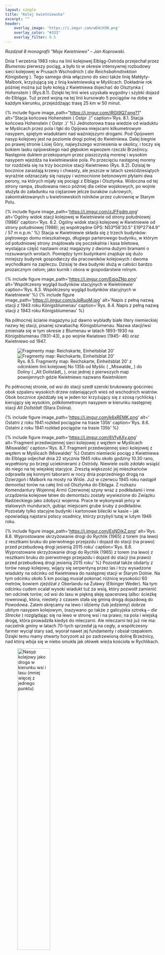 ```yaml
---
layout: single
title: "Kolej kwietniewska"
excerpt: ""
header:
    overlay_image: 'https://i.imgur.com/wD4ch5N.png'
    overlay_color: "#333"
    overlay_filter: 0.5
---
```


*Rozdział 8 monografii "Moje Kwietniewo" – Jan Koprowski.*

Dnia 1 września 1983 roku na linii kolejowej Elbląg-Ostróda przejechał przez _Blumenau_ pierwszy pociąg, a było to w okresie intensywnej rozbudowy sieci kolejowej w Prusach Wschodnich ( _die Reichsbahndirektion Königsberg_ ). Tego samego dnia włączono do sieci także linię Małdyty-Malbork, krzyżującą się z linią kwietniewską w Myślicach. Dokładnie rok później można już było koleją z Kwietniewa dojechać do Olsztynka ( _Hohenstein_ ) (Rys.8.1). Dzięki tej linii wieś uzyskała wygodny i szybki dojazd do Elbląga. Tuż przed wojną na tej linii kursowało 5 pociągów na dobę w każdym kierunku, przejeżdżając trasę 25 km w 50 minut.

{% include figure
    image_path="https://i.imgur.com/iRGt9Q7.png?1"
    alt="Stacja końcowa Hohenstein ( Ostpr .)"
    caption='Rys. 8.1. Stacja końcowa Hohenstein ( Ostpr .)'
%}
Jednotorowa trasa wiedzie od wiaduktu w Myślicach przez pola i łąki do Opijowa miejscami kilkumetrowym nasypem, spiętym wiaduktami nad ważniejszymi drogami. Pod Opijowem nasyp kolejowy jest na poziomie drogi polnej do Kwietniewa. Dalej biegnie po prawej stronie Lisiej Góry, najwyższego wzniesienia w okolicy, i toczy się bokiem lasku opijowskiego nad głębokim wąwozem rzeczki Brzeźnicy. Następnie duktem przekopanym przez piaszczystą morenę i wysokim nasypem wjeżdża na kwietniewskie pola. Po przecięciu następnej moreny tor rozdziela się na trzy bocznice stacji Kwietniewo (Rys. 8.2). Dzisiaj te bocznice zarastają krzewy i chwasty, ale jeszcze w latach sześćdziesiątych wyraźnie odznaczały się nasypy i wzmocnione betonowymi płytami dwa perony, na których mijały się pociągi z Elbląga i Olsztynka. Widoczna od tej strony rampa, zbudowana nieco później dla celów wojskowych, po wojnie służyła do załadunku na ciężarowe jelcze buraków cukrowych, zakontraktowanych u kwietniewskich rolników przez cukrownię w Starym Polu.

{% include figure
    image_path='https://i.imgur.com/zJFFgdm.png'
    alt='Ogólny widok stacji kolejowej w Kwietniewie od strony południowej (1986)'
    caption='Rys. 8.2. Ogólny widok stacji kolejowej w Kwietniewie od strony południowej (1986); jej współrzędne GPS: N53º58’30.5” E19º27’44.9” / 57 m n.p.m.'
%}
Stacja w Kwietniewie składa się z trzech budynków: piętrowego domu mieszkalnego, długiego parterowego budynku, w którym od południowej strony znajdowała się poczekalnia i kasa biletowa, wystająca część nastawni oraz magazyny z dwoma dużymi bramami o rozsuwanych wrotach. Pomiędzy tymi budynkami znajduje się dużo mniejszy budynek gospodarczy dla pracowników kolejowych i dwoma wychodkami na zapleczu. Dzisiaj te dwa budynki służą w całości bardzo prozaicznym celom; jako kurnik i obora w gospodarstwie rolnym.

{% include figure
    image_path='https://i.imgur.com/EqjqZNp.png'
    alt='Współczesny wygląd budynków stacyjnych w Kwietniewie'
    caption='Rys. 8.3. Współczesny wygląd budynków stacyjnych w Kwietniewie'
%}
{% include figure
    image_path='https://i.imgur.com/qJqRuoM.jpg'
    alt='Napis z pełną nazwą stacji z 1943 roku Königsblumenau'
    caption='Rys. 8.4. Napis z pełną nazwą stacji z 1943 roku Königsblumenau'
%}

Na północnej ścianie magazynu już dawno wybladły białe litery niemieckiej nazwy tej stacji, pisanej szwabachą: Königsblumenau. Nazwa stacji/wsi zmieniała się w tym okresie z Blumenau w latach 1893-1930 na Königsblumenau (1931-43), a po wojnie Kwiatowo (1945- 46) oraz Kwietniewo od 1947.

<figure>
    <div class="imagesContainer">
        <img
            src="https://i.imgur.com/A93jg6m.png"
            alt="Fragmenty map: Reichskarte, Einheitsblat 20'"
            style="flex: 2">
        <img
            src="https://i.imgur.com/QTECQxj.png"
            alt="Fragmenty map: Reichskarte, Einheitsblat 20'"
            style="flex: 1">
    </div>
  <figcaption><span markdown="1">Rys. 8.5. Fragmenty map: Reichskarte, Einheitsblat 20' z odcinkiem linii kolejowej No 135b od Myślic ( _Miswalde_ ) do Doliny ( _Alt Dollstädt_ ), oraz jednej z pierwszych map powojennych gdzie Kwietniewo nazwano Kwietnikiem</span>
  </figcaption>
</figure>

Po północnej stronie, od wsi do stacji szedł szeroki brukowany gościniec obok szpaleru wysokich drzew osłaniających wieś od wschodnich wiatrów. Obok bocznice zjeżdżały się w jeden tor krzyżujący się z szosą rychlicką i kierujący się wysokim, półkilometrowym nasypem w kierunku następnej stacji _Alt Dollstädt_ (Stara Dolina).

{% include figure
    image_path='https://i.imgur.com/k6xREMK.png'
    alt=' Ostatni z roku 1941 rozkład pociągów na trasie 135b'
    caption='Rys. 8.6. Ostatni z roku 1941 rozkład pociągów na trasie 135b'
%}

{% include figure
    image_path='https://i.imgur.com/6VfyAXy.png'
    alt='Fragment przedwojennej sieci kolejowej z węzłem w Myślicach (Miswalde)'
    caption='Rys. 8.7. Fragment przedwojennej sieci kolejowej z węzłem w Myślicach (Miswalde)'
%}
Ostatni niemiecki pociąg z Kwietniewa do Elbląga odjechał dnia 22 stycznia 1945 roku około godziny 10.30 rano, wypełniony po brzegi uciekinierami z Ostródy. Niewiele osób zdołało wsiąść do niego na tej wiejskiej stacyjce. Zresztą większość jej mieszkańców odprawiła się konnymi taborami w nocy dnia poprzedniego drogą na Dzierzgoń i Malbork na mosty na Wiśle. Już w czerwcu 1945 roku nastąpił demontaż torów na całej linii od Olsztynka do Elbląga. Z rozkazu Komendantury Wojennej Armii Czerwonej szyny wraz z podkładami i inne urządzenia kolejowe łatwe do demontażu zostały wywiezione do Związku Radzieckiego jako zdobycz wojenna. Prace te wykonywali jeńcy w stalowych mundurach, gubiąc miejscami grube śruby z podkładów. Pozostały tylko stacyjne budynki i kartonowe bileciki w kasie – jak opowiadają najstarsi polscy osadnicy, którzy przybyli tutaj w lutym 1946 roku.

{% include figure
    image_path='https://i.imgur.com/EsNDjkZ.png'
    alt='Rys. 8.8. Wyprostowane skrzyżowanie drogi do Rychlik (1965) z torem (na lewo) z resztkami bruku do pierwotnego przejazdu i dojazd do stacji (na prawo) przed przebudową drogi jesienią 2015 roku'
    caption='Rys. 8.8. Wyprostowane skrzyżowanie drogi do Rychlik (1965) z torem (na lewo) z resztkami bruku do pierwotnego przejazdu i dojazd do stacji (na prawo) przed przebudową drogi jesienią 2015 roku'
%}
Pozostał także obdarty z torów nasyp kolejowy, wijący się serpentyną przez las i trzy wysadzone wiadukty na odcinku od Kwietniewa do następnej stacji w Starym Dolnie. Na tym odcinku około 5 km pociąg musiał pokonać różnicę wysokości 60 metrów, bowiem zjeżdżał z Oberlandu na Żuławy (Elbinger Weder). Na tym odcinku cudem ocalał wysoki wiadukt tuż za wsią, który pozwolił zamienić ten odcinek torów; od wsi do lasu w piękną aleję spacerową (albo: ścieżkę rowerową), która, niestety z czasem stała się gminą drogą dojazdową do Powodowa. Zatem skręcamy na lewo i idziemy (lub jedziemy) dobrze ubitym nasypem kolejowym, (nazywano go także z galicyjska sztreką – _die Strecke_ ) rozglądając się na lewo w stronę wsi i na prawo; na pola i wiejską drogę, która prowadziła kiedyś do mleczarni. Ale mleczarni też już nie ma: naczelnik gminy w latach 70-tych sprzedał ją na cegły, a współczesny farmer wyciął stary sad, wyorał nawet jej fundamenty i obsiał rzepakiem. Dzięki temu mamy otwarty horyzont aż po zadrzewioną dolinę Brzeźnicy, nad którą wbija się w niebo smukła jak ołówek wieża kościoła w Rychlikach.

<figure>
  <div class="imagesContainer">
    <img
      src="https://i.imgur.com/2C2tRH0.png"
      alt="Nasyp kolejowy jako droga w kierunku wsi i lasu (mniej więcej z jednego punktu)"
      style="display: inline; width: 50%">
    <img
      src="https://i.imgur.com/opNxeSm.jpg"
      alt="Nasyp kolejowy jako droga w kierunku wsi i lasu (mniej więcej z jednego punktu)"
      style="display: inline; width: 50%">
  </div>
  <figcaption>Rys. 8.9. Nasyp kolejowy jako droga w kierunku wsi i lasu (mniej więcej z jednego punktu)</figcaption>
</figure>

Jeszcze parę lat temu spacerując dalej nasypem letnią porą można było kosztować różne gatunki owoców na drzewach, które wyrosły na jego zboczach z ogryzków wyrzuconych przez okna pociągów pasażerów przemierzających przez Oberland. Miały smak jabłek z Saksonii, a gruszki były twarde jak granaty z Zagłębia Ruhry. Rosły tam też dzikie czereśnie, zwane też cześniami, i cierpkie tarniny. Niestety, padły pod piłami brygady byłych pracowników PGR-ów w ramach walki z bezrobociem na początku XXI wieku. Gdy ucichły piły, ucichł też szczebiot ptaków zamieszkujących te zarośla, a z żółtych pól rzepaku nie powracały już roje pszczół.

{% include figure
    image_path='https://i.imgur.com/c5vhCH4.jpg'
    alt='Rys. 8.9. Jedyny zachowany w całości wiadukt tuż za wsią wybudowany z klinkierowej, tolkmickiej cegły, z bocznym przepustem wodny'
    caption='Rys. 8.10. Jedyny zachowany w całości wiadukt tuż za wsią wybudowany z klinkierowej, tolkmickiej cegły, z bocznym przepustem wodny'
%}
Na początkowym odcinku tego spaceru trzeba uważać, bo tor stał się drogą gminną do dawnego przejazdu drogi cmentarnej ( _aus Powuden_ ) przez tory. Dalej ma już znaczenie lokalne, można nią spacerować wysokimi nasypami i głębokimi duktami podziwiając ostatnie wzgórza Oberlandu, a potem zagłębić się w wiekowy las pod Doliną – aż do pierwszego zerwanego wiaduktu w głębokim lesie.

<figure>
  <div class="imagesContainer">
    <img
      src="https://i.imgur.com/M8YAqJo.png"
      alt=" Tor w kierunku na Alt Dollstädt tuż przed wjazdem do lasu (zdjęcie z albumu K-R. Bohnhardta wykonane przez Ilse Kallien w 1941 roku i obecny jego wygląd w tym miejscu (2014)"
      style="max-width: 65%">
    <img
      src="https://i.imgur.com/HHrp5GY.jpg"
      alt="Tor w kierunku na Alt Dollstädt tuż przed wjazdem do lasu (zdjęcie z albumu K-R. Bohnhardta wykonane przez Ilse Kallien w 1941 roku i obecny jego wygląd w tym miejscu (2014)"
      style="max-width: 35%">
  </div>
  <figcaption>Rys. 8.11. Tor w kierunku na Alt Dollstädt tuż przed wjazdem do lasu (zdjęcie z albumu K-R. Bohnhardta wykonane przez Ilse Kallien w 1941 roku i obecny jego wygląd w tym miejscu (2014)</figcaption>
</figure>

Dalej już tylko las wiekowy, nieco przetrzebiony tuż zaraz za tym miejscem; za wyrębami trzeba nieco zboczyć na lewo, aby już leśnym duktem przejść „pod” pierwszym mostem, albo znowu wspiąć się za nim na nasyp – aż do drugiego mostu.

<figure>
  <div class="imagesContainer">
    <img
      src="https://i.imgur.com/rC47b2P.png"
      alt='Leśne wiadukty: pierwszy i drugi od Kwietniewa – wysadzone przez radzieckich saperów do zwinięciu torów (tak dla wprawy), jeszcze w roku 2000 wisiały na nich stalowe kratownice, po których przechodziliśmy na drugą stronę mostu – także zwinięte, ale już przez współczesnych złomiarzy'
      style="max-width: 50%">
    <img
      src="https://i.imgur.com/BtfmHOa.jpg"
      alt='Leśne wiadukty: pierwszy i drugi od Kwietniewa – wysadzone przez radzieckich saperów do zwinięciu torów (tak dla wprawy), jeszcze w roku 2000 wisiały na nich stalowe kratownice, po których przechodziliśmy na drugą stronę mostu – także zwinięte, ale już przez współczesnych złomiarzy'
      style="max-width: 50%">
  </div>
  <figcaption>Rys. 8.12. Leśne wiadukty: pierwszy i drugi od Kwietniewa – wysadzone przez radzieckich saperów do zwinięciu torów (tak dla wprawy), jeszcze w roku 2000 wisiały na nich stalowe kratownice, po których przechodziliśmy na drugą stronę mostu – także zwinięte, ale już przez współczesnych złomiarzy</figcaption>
</figure>

Idąc dalej wysokim nasypem nie zauważymy, jak wije się on wśród wzniesień i zapuszczonych stawów leśnych. Warto natomiast uważnie patrzeć na lewo, bo w głębokiej dolinie wciąż bije źródełko z żelazistą wodą. Zza poprzednich gospodarzy tego lasu było ono pięknie ogrodzone, a nawet początkiem wodociągu, którym płynęła woda do pałacu na Dolinie. Jeżeli pokonamy przeszkodę w postaci drugiego mostu, to znowu wyjdziemy na udeptany nasyp, a nim po chwili na otwartą przestrzeń – aż do resztek ostatniego mostu w Starym Dolnie nad polną drogą do Powodowa. Dalej nie ma już nasypu – tylko buraczane pole.

<figure>
  <div class="imagesContainer">
    <img
      src="https://i.imgur.com/m5xxT5E.png"
      alt='Leśne źródełko żelaźnianki'
      style="max-width: 50%">
    <img
      src="https://i.imgur.com/WFDzx9D.jpg"
      alt='Leśne źródełko żelaźnianki obecnie'
      style="max-width: 50%">
  </div>
  <figcaption>Rys. 8.13. Leśne źródełko żelaźnianki oraz koniec kolejowej ścieżki rowerowej na ostatnim moście</figcaption>
</figure>

{% include figure
    image_path='https://i.imgur.com/nv1vYbX.png'
    alt='Stare Dolno - koniec kolejowej ścieżki rowerowej na ostatnim moście'
    caption='Rys. 8.14. . Stare Dolno - koniec kolejowej ścieżki rowerowej na ostatnim moście'
%}

Niestety, przemija epoka kolei żelaznych, być może nie dotrwałaby też i ta linia do naszych czasów. Jednakże towarzystwa miłośników kolei starają się dokumentować każdy jej odcinek. Także o tej linii, No 135b, można znaleźć wiele informacji w Internecie – albo na współczesnej mapie.

{% include figure
    image_path='https://i.imgur.com/wD4ch5N.png'
    alt='Ostatnie pozdrowienie ze Starego Dolna'
    caption='Rys. 8.15. Ostatnie pozdrowienie ze Starego Dolna'
%}
W wielu miejscowościach stare nasypy, bez szyn, są zamieniane w ścieżki rowerowe, które służą jako szlaki turystyczne. Tak zagospodarowano linię No 132b - od Myślic do Prabut, gdzie zachowały się żelazne kratownice; w tym celu mieszkańcy wsi Wartule ułożyli na nich solidne belkowanie z barierkami, po którym można bezpiecznie przejechać rowerem. Natomiast kratownice z kwietniewskich mostów już dawno przetopiono w chińskich hutach.

{% include figure
    image_path='https://i.imgur.com/wcUzrqO.png'
    alt='Kwietniewo i okolice – mapa współczesna'
    caption='Rys. 8.16. Kwietniewo i okolice – mapa współczesna'
%}
